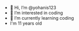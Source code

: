 - 👋 Hi, I’m @yohanis123
- 👀 I’m interested in coding
- 🌱 I’m currently learning coding
-    I'm 11 years old 
